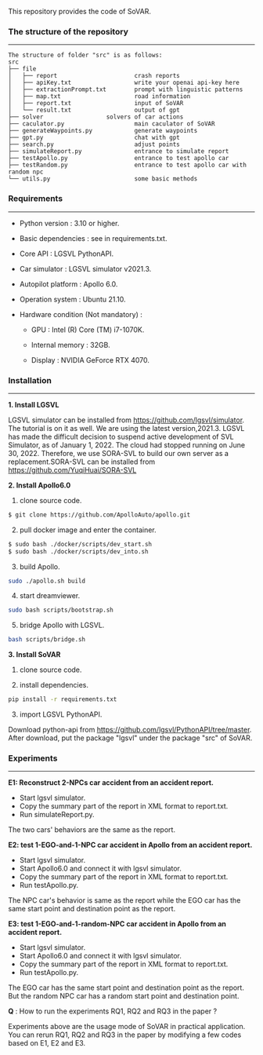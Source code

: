 This repository provides the code of SoVAR.



### The structure of the repository

---

```
The structure of folder "src" is as follows:
src
├── file
│   ├── report                      crash reports                  
│   ├── apiKey.txt                  write your openai api-key here          
│   ├── extractionPrompt.txt        prompt with linguistic patterns            
│   ├── map.txt                     road information  
│   ├── report.txt                  input of SoVAR  
│   └── result.txt                  output of gpt        
├── solver		            solvers of car actions               
├── caculator.py                    main caculator of SoVAR  
├── generateWaypoints.py            generate waypoints          
├── gpt.py                          chat with gpt
├── search.py                       adjust points       
├── simulateReport.py               entrance to simulate report                 
├── testApollo.py                   entrance to test apollo car     
├── testRandom.py                   entrance to test apollo car with random npc
└── utils.py                        some basic methods     
```





### Requirements

---

* Python version : 3.10 or higher.

* Basic dependencies : see in requirements.txt.

* Core API  : LGSVL PythonAPI.

* Car simulator : LGSVL simulator v2021.3.

* Autopilot platform : Apollo 6.0.

* Operation system : Ubuntu 21.10.

* Hardware condition (Not mandatory) : 

  * GPU : Intel (R) Core (TM) i7-1070K.

  * Internal memory : 32GB.
  * Display : NVIDIA GeForce RTX 4070.





### Installation

---

**1. Install LGSVL**

LGSVL simulator can be installed from https://github.com/lgsvl/simulator. The tutorial is on it as well. We are using the latest version,2021.3. LGSVL has made the difficult decision to suspend active development of SVL Simulator, as of January 1, 2022. The cloud had stopped running on June 30, 2022. Therefore, we use SORA-SVL to build our own server as a replacement.SORA-SVL can be installed from https://github.com/YuqiHuai/SORA-SVL


**2. Install Apollo6.0**

1) clone source code.

```bash
$ git clone https://github.com/ApolloAuto/apollo.git
```

2) pull docker image and enter the container.

```bash
$ sudo bash ./docker/scripts/dev_start.sh
$ sudo bash ./docker/scripts/dev_into.sh
```



3) build Apollo.

```bash
sudo ./apollo.sh build
```



4) start dreamviewer.

```bash
sudo bash scripts/bootstrap.sh
```



5) bridge Apollo with LGSVL.

```bash
bash scripts/bridge.sh
```



**3. Install SoVAR**

1) clone source code.


2) install dependencies.

```bash
pip install -r requirements.txt
```



3) import LGSVL PythonAPI.

Download python-api from https://github.com/lgsvl/PythonAPI/tree/master. After download, put the package "lgsvl" under the package "src" of SoVAR.





### Experiments

---

**E1: Reconstruct 2-NPCs car accident  from an accident report.**

* Start lgsvl simulator.
* Copy the summary part of the report in XML format to report.txt.
* Run simulateReport.py.

The two cars' behaviors are the same as the report.



**E2: test 1-EGO-and-1-NPC car accident in Apollo from an accident report.**

* Start lgsvl simulator.
* Start Apollo6.0 and connect it with lgsvl simulator.
* Copy the summary part of the report in XML format to report.txt.
* Run testApollo.py.

The NPC car's behavior is same as the report while the EGO car has the same start point and destination point as the report.



**E3: test 1-EGO-and-1-random-NPC car accident in Apollo from an accident report.**

* Start lgsvl simulator.
* Start Apollo6.0 and connect it with lgsvl simulator.
* Copy the summary part of the report in XML format to report.txt.
* Run testApollo.py.

The EGO car has the same start point and destination point as the report. But the random NPC car has a random start point and destination point.



**Q** : How to run the experiments RQ1, RQ2 and RQ3 in the paper ?

Experiments above are the usage mode of SoVAR in practical application. You can rerun RQ1, RQ2 and RQ3 in the paper by modifying a few codes based on E1, E2 and E3.

